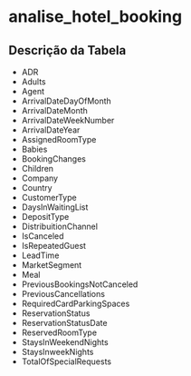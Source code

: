 # analise_hotel_booking

## Descrição da Tabela
- ADR
- Adults
- Agent
- ArrivalDateDayOfMonth
- ArrivalDateMonth
- ArrivalDateWeekNumber
- ArrivalDateYear
- AssignedRoomType
- Babies
- BookingChanges
- Children
- Company
- Country
- CustomerType
- DaysInWaitingList
- DepositType
- DistribuitionChannel
- IsCanceled
- IsRepeatedGuest
- LeadTime
- MarketSegment
- Meal
- PreviousBookingsNotCanceled
- PreviousCancellations
- RequiredCardParkingSpaces
- ReservationStatus
- ReservationStatusDate
- ReservedRoomType
- StaysInWeekendNights
- StaysInweekNights
- TotalOfSpecialRequests
